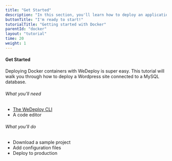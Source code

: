 ```yaml
---
title: "Get Started"
description: "In this section, you'll learn how to deploy an application using Docker."
buttonTitle: "I'm ready to start!"
tutorialTitle: "Getting started with Docker"
parentId: "docker"
layout: "tutorial"
time: 20
weight: 1
---
```


#### Get Started

Deploying Docker containers with WeDeploy is super easy. This tutorial will walk you through how to deploy a Wordpress site connected to a MySQL database.

###### What you'll need

<ul class="checklist">
  <li><a href="https://wedeploy.com/docs/configure/command-line/" target="_blank">The WeDeploy CLI</a></li>
  <li>A code editor</li>
</ul>

###### What you'll do

<ul class="checklist">
  <li>Download a sample project</li>
  <li>Add configuration files</li>
  <li>Deploy to production</li>
</ul>
